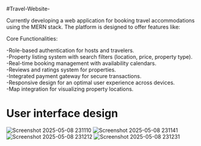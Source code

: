 #Travel-Website-

Currently developing a web application for booking travel accommodations using the MERN stack. The platform is designed to offer features like:

Core Functionalities:

-Role-based authentication for hosts and travelers.<br>
-Property listing system with search filters (location, price, property type).<br>
-Real-time booking management with availability calendars.<br>
-Reviews and ratings system for properties.<br>
-Integrated payment gateway for secure transactions.<br>
-Responsive design for an optimal user experience across devices.<br>
-Map integration for visualizing property locations.<br>
# User interface design 
![Screenshot 2025-05-08 231110](https://github.com/user-attachments/assets/f3885eda-5b37-42b1-b5eb-e0607463f87e)
![Screenshot 2025-05-08 231141](https://github.com/user-attachments/assets/607c4a9e-1bd3-4d14-b59b-3c00f25a9bee)
![Screenshot 2025-05-08 231212](https://github.com/user-attachments/assets/5203acd4-e5a8-43d9-bb17-e5f060903f45)
![Screenshot 2025-05-08 231231](https://github.com/user-attachments/assets/6f3147ba-4264-4f00-84d4-7efedb00b3c5)
